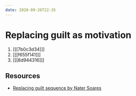 ```yaml
---
date: 2020-09-26T22:35
---
```


# Replacing guilt as motivation

1. [[[7b0c3d34]]] 
2. [[[f655f141]]]
3. [[[8d944316]]]


## Resources

- [Replacing guilt sequence by Nater Soares](https://replacingguilt.com/toc/)
